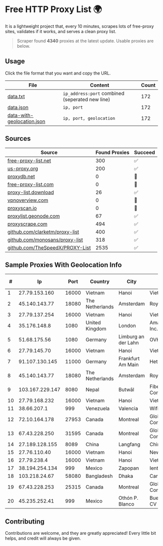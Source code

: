 
# Free HTTP Proxy List 🌍

It is a lightweight project that, every 10 minutes, scrapes lots of free-proxy sites, validates if it works, and serves a clean proxy list.


> Scraper found **4340** proxies at the latest update. Usable proxies are below.

## Usage

Click the file format that you want and copy the URL.


|File|Content|Count|
|----|-------|-----|
|[data.txt](https://raw.githubusercontent.com/themiralay/Proxy-List-World/master/data.txt)|`ip_address:port` combined (seperated new line)|172|
|[data.json](https://raw.githubusercontent.com/themiralay/Proxy-List-World/master/data.json)|`ip, port`|172|
|[data-with-geolocation.json](https://raw.githubusercontent.com/themiralay/Proxy-List-World/master/data-with-geolocation.json)|`ip, port, geolocation`|172|

## Sources

|Source|Found Proxies|Succeed|
|------|-------------|-------|
|[free-proxy-list.net](https://free-proxy-list.net)|300|✅|
|[us-proxy.org](https://www.us-proxy.org)|200|✅|
|[proxydb.net](http://proxydb.net)|0|🚫|
|[free-proxy-list.com](https://free-proxy-list.com/?page=&port=&type%5B%5D=http&type%5B%5D=https&up_time=0&search=Search)|0|🚫|
|[proxy-list.download](https://www.proxy-list.download/HTTP)|26|✅|
|[vpnoverview.com](https://vpnoverview.com/privacy/anonymous-browsing/free-proxy-servers)|0|🚫|
|[proxyscan.io](https://www.proxyscan.io)|0|🚫|
|[proxylist.geonode.com](https://proxylist.geonode.com/api/proxy-list?limit=300&page=1&sort_by=lastChecked&sort_type=desc&protocols=http,https)|67|✅|
|[proxyscrape.com](https://api.proxyscrape.com/v2/?request=displayproxies&protocol=http&timeout=10000&country=all&ssl=all&anonymity=all)|494|✅|
|[github.com/clarketm/proxy-list](https://raw.githubusercontent.com/clarketm/proxy-list/master/proxy-list-raw.txt)|400|✅|
|[github.com/monosans/proxy-list](https://raw.githubusercontent.com/monosans/proxy-list/main/proxies/http.txt)|318|✅|
|[github.com/TheSpeedX/PROXY-List](https://raw.githubusercontent.com/TheSpeedX/PROXY-List/master/http.txt)|2535|✅|


## Sample Proxies With Geolocation Info

|#|Ip|Port|Country|City|Internet Service Provider|
|-|--|----|-------|----|-------------------------|
|1|27.79.153.160|16000|Vietnam|Hanoi|Viettel Corporation|
|2|45.140.143.77|18080|The Netherlands|Amsterdam|RoyaleHosting BV|
|3|27.79.137.254|16000|Vietnam|Hanoi|Viettel Corporation|
|4|35.176.148.8|1080|United Kingdom|London|Amazon Technologies Inc.|
|5|51.68.175.56|1080|Germany|Limburg an der Lahn|OVH SAS|
|6|27.79.145.70|16000|Vietnam|Hanoi|Viettel Corporation|
|7|91.107.130.145|11000|Germany|Frankfurt Am Main|Hetzner Online AG|
|8|45.140.143.77|18080|The Netherlands|Amsterdam|RoyaleHosting BV|
|9|103.167.229.147|8080|Nepal|Butwāl|Fiberworld Communication Pvt. Ltd|
|10|27.79.168.232|16000|Vietnam|Hanoi|Viettel Corporation|
|11|38.66.207.1|999|Venezuela|Valencia|Wifi-prado C.A|
|12|72.10.164.178|27953|Canada|Montreal|GloboTech Communications|
|13|67.43.228.250|31595|Canada|Montreal|GloboTech Communications|
|14|27.189.128.155|8089|China|Langfang|Chinanet|
|15|27.76.110.40|16000|Vietnam|Hanoi|Newass2011xDSLHCMC|
|16|27.79.238.4|16000|Vietnam|Hanoi|Viettel Corporation|
|17|38.194.254.134|999|Mexico|Zapopan|Ientc S De RL De CV|
|18|103.218.24.67|58080|Bangladesh|Dhaka|Carnival Internet|
|19|67.43.228.253|25315|Canada|Montreal|GloboTech Communications|
|20|45.235.252.41|999|Mexico|Othón P. Blanco|Buenas Noticias SA De CV|



## Contributing

Contributions are welcome, and they are greatly appreciated! Every
little bit helps, and credit will always be given.

